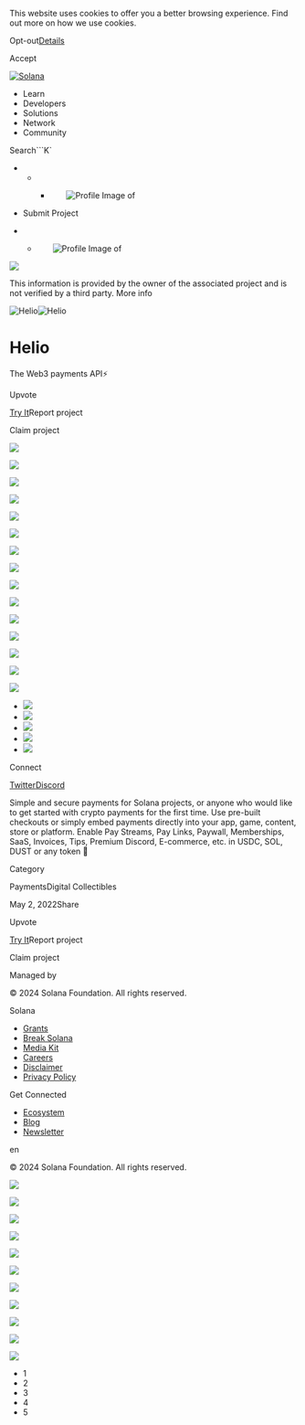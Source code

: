 This website uses cookies to offer you a better browsing experience. Find out
more on how we use cookies.

Opt-out[Details](/privacy-policy#collection-of-information)

Accept

[![Solana](/_next/static/media/logotype.e4df684f.svg)](/)

  * Learn
  * Developers
  * Solutions
  * Network
  * Community

Search```K`

  *   *   * ![](data:image/svg+xml,%3csvg%20xmlns=%27http://www.w3.org/2000/svg%27%20version=%271.1%27%20width=%2728%27%20height=%2728%27/%3e)![Profile Image of ](/_next/static/media/ecosystem_user.7ebb52fa.svg)

  * Submit Project
  *   * ![](data:image/svg+xml,%3csvg%20xmlns=%27http://www.w3.org/2000/svg%27%20version=%271.1%27%20width=%2728%27%20height=%2728%27/%3e)![Profile Image of ](/_next/static/media/ecosystem_user.7ebb52fa.svg)

![](/_next/image?url=%2F_next%2Fstatic%2Fmedia%2Fhero.631479cd.png&w=3840&q=75)

This information is provided by the owner of the associated project and is not
verified by a third party. More info

![Helio](/_next/image?url=%2Fapi%2Fprojectimg%2Fcl2oi4xo6051009jmktlsm3p0%3Ftype%3DLOGO&w=3840&q=75)![Helio](/_next/image?url=%2Fapi%2Fprojectimg%2Fcl2oi4xo6051009jmktlsm3p0%3Ftype%3DLOGO&w=3840&q=75)

# Helio

The Web3 payments API⚡

Upvote

[Try It](https://hel.io)Report project

Claim project

![](/api/projectimg/cl2oi4xo6051009jmktlsm3p0?type=IMG&number=0)

![](/api/projectimg/cl2oi4xo6051009jmktlsm3p0?type=IMG&number=1)

![](/api/projectimg/cl2oi4xo6051009jmktlsm3p0?type=IMG&number=2)

![](/api/projectimg/cl2oi4xo6051009jmktlsm3p0?type=IMG&number=3)

![](/api/projectimg/cl2oi4xo6051009jmktlsm3p0?type=IMG&number=4)

![](/api/projectimg/cl2oi4xo6051009jmktlsm3p0?type=IMG&number=0)

![](/api/projectimg/cl2oi4xo6051009jmktlsm3p0?type=IMG&number=1)

![](/api/projectimg/cl2oi4xo6051009jmktlsm3p0?type=IMG&number=2)

![](/api/projectimg/cl2oi4xo6051009jmktlsm3p0?type=IMG&number=3)

![](/api/projectimg/cl2oi4xo6051009jmktlsm3p0?type=IMG&number=4)

![](/api/projectimg/cl2oi4xo6051009jmktlsm3p0?type=IMG&number=0)

![](/api/projectimg/cl2oi4xo6051009jmktlsm3p0?type=IMG&number=1)

![](/api/projectimg/cl2oi4xo6051009jmktlsm3p0?type=IMG&number=2)

![](/api/projectimg/cl2oi4xo6051009jmktlsm3p0?type=IMG&number=3)

![](/api/projectimg/cl2oi4xo6051009jmktlsm3p0?type=IMG&number=4)

  * ![](/_next/image?url=%2Fapi%2Fprojectimg%2Fcl2oi4xo6051009jmktlsm3p0%3Ftype%3DIMG%26number%3D0&w=3840&q=75)
  * ![](/_next/image?url=%2Fapi%2Fprojectimg%2Fcl2oi4xo6051009jmktlsm3p0%3Ftype%3DIMG%26number%3D1&w=3840&q=75)
  * ![](/_next/image?url=%2Fapi%2Fprojectimg%2Fcl2oi4xo6051009jmktlsm3p0%3Ftype%3DIMG%26number%3D2&w=3840&q=75)
  * ![](/_next/image?url=%2Fapi%2Fprojectimg%2Fcl2oi4xo6051009jmktlsm3p0%3Ftype%3DIMG%26number%3D3&w=3840&q=75)
  * ![](/_next/image?url=%2Fapi%2Fprojectimg%2Fcl2oi4xo6051009jmktlsm3p0%3Ftype%3DIMG%26number%3D4&w=3840&q=75)

Connect

[Twitter](https://twitter.com/helio_pay)[Discord](https://discord.gg/helio)

Simple and secure payments for Solana projects, or anyone who would like to
get started with crypto payments for the first time. Use pre-built checkouts
or simply embed payments directly into your app, game, content, store or
platform. Enable Pay Streams, Pay Links, Paywall, Memberships, SaaS, Invoices,
Tips, Premium Discord, E-commerce, etc. in USDC, SOL, DUST or any token 🚀

Category

PaymentsDigital Collectibles

May 2, 2022Share

Upvote

[Try It](https://hel.io)Report project

Claim project

Managed by

[](/)

[](/youtube)[](/twitter)[](/discord)[](/reddit)[](/github)[](/telegram)

© 2024 Solana Foundation. All rights reserved.

Solana

  * [Grants](https://solana.org/grants)
  * [Break Solana](https://break.solana.com/)
  * [Media Kit](/branding)
  * [Careers](https://jobs.solana.com/)
  * [Disclaimer](/tos)
  * [Privacy Policy](/privacy-policy)

Get Connected

  * [Ecosystem](/ecosystem)
  * [Blog](/news)
  * [Newsletter](/newsletter)

en

© 2024 Solana Foundation. All rights reserved.

![](/api/projectimg/cl2oi4xo6051009jmktlsm3p0?type=IMG&number=4)

![](/api/projectimg/cl2oi4xo6051009jmktlsm3p0?type=IMG&number=0)

![](/api/projectimg/cl2oi4xo6051009jmktlsm3p0?type=IMG&number=1)

![](/api/projectimg/cl2oi4xo6051009jmktlsm3p0?type=IMG&number=2)

![](/api/projectimg/cl2oi4xo6051009jmktlsm3p0?type=IMG&number=3)

![](/api/projectimg/cl2oi4xo6051009jmktlsm3p0?type=IMG&number=4)

![](/api/projectimg/cl2oi4xo6051009jmktlsm3p0?type=IMG&number=0)

![](/api/projectimg/cl2oi4xo6051009jmktlsm3p0?type=IMG&number=1)

![](/api/projectimg/cl2oi4xo6051009jmktlsm3p0?type=IMG&number=2)

![](/api/projectimg/cl2oi4xo6051009jmktlsm3p0?type=IMG&number=3)

![](/api/projectimg/cl2oi4xo6051009jmktlsm3p0?type=IMG&number=4)

  * 1
  * 2
  * 3
  * 4
  * 5

